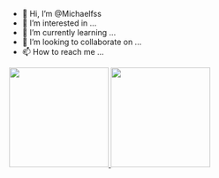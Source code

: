 - 👋 Hi, I’m @Michaelfss
- 👀 I’m interested in ...
- 🌱 I’m currently learning ...
- 💞️ I’m looking to collaborate on ...
- 📫 How to reach me ...

<div>
<a href="https://github.com/Michaelfss">
<img height="180em" src="https://github-readme-stats.vercel.app/api/top-langs/?username=Michaelfss&layout=compact&langs_count=7&theme=dark&show"/>
<img height="180em" src="https://github-readme-stats.vercel.app/api?username=Michaelfss&theme=dark&show_icons=true"/>
</div>

